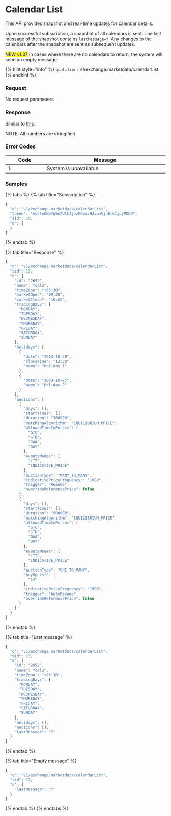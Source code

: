 # Calendar List

This API provides snapshot and real-time updates for calendar details.&#x20;

Upon successful subscription, a snapshot of all calendars is sent. The last message of the snapshot contains `lastMessage=Y`. Any changes to the calendars after the snapshot are sent as subsequent updates.

<mark style="color:blue;">NEW v1.37</mark> In cases where there are no calendars to return, the system will send an empty message.

{% hint style="info" %}
`qualifier:` v1/exchange.marketdata/calendarList
{% endhint %}

### **Request**

No request parameters



### **Response**

Similar to [this](https://documenter.getpostman.com/view/6229811/TzCV3jcq#94a026ea-4e5c-48ae-84f9-9980a8e58278).

NOTE: All numbers are stringified&#x20;

### **Error Codes**

<table><thead><tr><th width="150">Code</th><th width="554.4285714285713">Message</th></tr></thead><tbody><tr><td>1</td><td>System is unavailable</td></tr></tbody></table>



### **Samples**

{% tabs %}
{% tab title="Subscription" %}
```javascript
{
  "q": "v1/exchange.marketdata/calendarList",
  "token": "eyJleGNoYW5nZUlkIjozMCwicHJvamVjdElkIjoyMDB9",
  "sid": 10,
  "d": {
  }
}
```
{% endtab %}

{% tab title="Response" %}
```javascript
{
  "q": "v1/exchange.marketdata/calendarList",
  "sid": 13,
  "d": {
    "id": "2692",
    "name": "cal3",
    "timeZone": "+05:30",
    "marketOpen": "09:30",
    "marketClose": "16:00",
    "tradingDays": [
      "MONDAY",
      "TUESDAY",
      "WEDNESDAY",
      "THURSDAY",
      "FRIDAY",
      "SATURDAY",
      "SUNDAY"
    ],
    "holidays": [
      {
        "date": "2023-10-20",
        "closeTime": "13:30",
        "name": "Holiday 1"
      },
      {
        "date": "2023-10-25",
        "name": "Holiday 2"
      }
    ],
    "auctions": [
      {
        "days": [],
        "startTimes": [],
        "duration": "300000",
        "matchingAlgorithm": "EQUILIBRIUM_PRICE",
        "allowedTimeInForces": [
          "GTC",
          "GTD",
          "GAA",
          "DAY"
        ],
        "eventsModes": [
          "LIT",
          "INDICATIVE_PRICE"
        ],
        "auctionType": "MANY_TO_MANY",
        "indicativePriceFrequency": "1000",
        "trigger": "Resume",
        "overrideReferencePrice": false
      },
      {
        "days": [],
        "startTimes": [],
        "duration": "900000",
        "matchingAlgorithm": "EQUILIBRIUM_PRICE",
        "allowedTimeInForces": [
          "GTC",
          "GTD",
          "GAA",
          "DAY"
        ],
        "eventsModes": [
          "LIT",
          "INDICATIVE_PRICE"
        ],
        "auctionType": "ONE_TO_MANY",
        "buyMpList": [
          "14"
        ],
        "indicativePriceFrequency": "1000",
        "trigger": "AutoResume",
        "overrideReferencePrice": false
      }
    ]
  }
}
```
{% endtab %}

{% tab title="Last message" %}
```javascript
{
  "q": "v1/exchange.marketdata/calendarList",
  "sid": 13,
  "d": {
    "id": "2692",
    "name": "cal3",
    "timeZone": "+05:30",
    "tradingDays": [
      "MONDAY",
      "TUESDAY",
      "WEDNESDAY",
      "THURSDAY",
      "FRIDAY",
      "SATURDAY",
      "SUNDAY"
    ],
    "holidays": [],
    "auctions": [],
    "lastMessage": "Y"
  }
}
```
{% endtab %}

{% tab title="Empty message" %}
```javascript
{
  "q": "v1/exchange.marketdata/calendarList",
  "sid": 17,
  "d": {
    "lastMessage": "Y"
  }
}
```
{% endtab %}
{% endtabs %}









